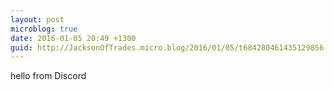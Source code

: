 ```yaml
---
layout: post
microblog: true
date: 2016-01-05 20:49 +1300
guid: http://JacksonOfTrades.micro.blog/2016/01/05/t684280461435129856.html
---
```

hello from Discord

